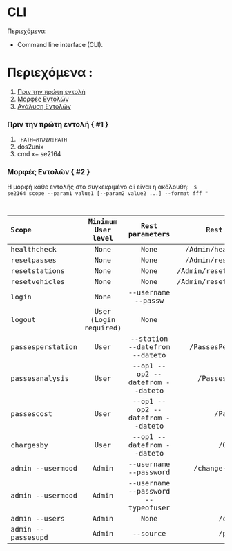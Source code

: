 # CLI 

Περιεχόμενα:

- Command line interface (CLI).

# Περιεχόμενα   :
1. [Πριν την πρώτη εντολή ](#1)
2. [Μορφές Εντολών]( #2 )
3. [Ανάλυση Εντολών](#3) 

### Πριν την πρώτη εντολή { #1 }
1. <code> PATH=$MYDIR:$PATH </code>
2. dos2unix
3. cmd x+ se2164

### Μορφές Εντολών { #2 }
Η μορφή κάθε εντολής στο συγκεκριμένο cli είναι η ακόλουθη:
<code> $ se2164 scope --param1 value1 [--param2 value2 ...] --format fff "

| Scope     | Minimum User level | Rest parameters | Rest API call   |
| :---        |    :----:   |  :----:    |    ---: |
| healthcheck | None | None | /Admin/healthcheck |
| resetpasses | None | None | /Admin/resetpasses |
| resetstations | None | None | /Admin/resetstations|
| resetvehicles | None | None | /Admin/resetvehicles|
| login | None | --username --passw | /login |
| logout | User (Login required) | None | /logout |
| passesperstation | User | --station --datefrom --dateto |/PassesPerStation |
| passesanalysis | User | --op1 --op2 --datefrom --dateto | /PassesAnalysis |
| passescost | User | --op1 --op2 --datefrom --dateto | /PassesCost|
| chargesby |  User | --op1  --datefrom --dateto |/ChargesBy|
| admin --usermood | Admin | --username --password | /change-password |
| admin --usermood | Admin | --username --password --typeofuser | /signup |
| admin --users | Admin | None | /checkuser |
| admin --passesupd | Admin | --source | /passesupd |


